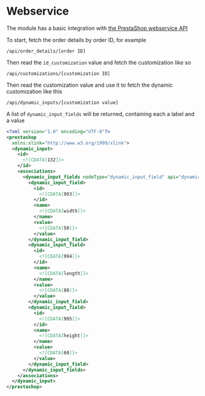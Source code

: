 # Webservice

The module has a basic integration with [the PrestaShop webservice API](https://devdocs.prestashop.com/1.7/webservice/)

To start, fetch the order details by order ID, for example
```
/api/order_details/[order ID]
```
Then read the `id_customization` value and fetch the customization like so
```
/api/customizations/[customization ID]
```
Then read the customization value and use it to fetch the dynamic customization like this
```
/api/dynamic_inputs/[customization value]
```
A list of `dynamic_input_fields` will be returned, containing each a label and a value
```xml
<?xml version="1.0" encoding="UTF-8"?>
<prestashop
  xmlns:xlink="http://www.w3.org/1999/xlink">
  <dynamic_input>
    <id>
      <![CDATA[132]]>
    </id>
    <associations>
      <dynamic_input_fields nodeType="dynamic_input_field" api="dynamic_input_fields">
        <dynamic_input_field>
          <id>
            <![CDATA[993]]>
          </id>
          <name>
            <![CDATA[width]]>
          </name>
          <value>
            <![CDATA[50]]>
          </value>
        </dynamic_input_field>
        <dynamic_input_field>
          <id>
            <![CDATA[994]]>
          </id>
          <name>
            <![CDATA[length]]>
          </name>
          <value>
            <![CDATA[80]]>
          </value>
        </dynamic_input_field>
        <dynamic_input_field>
          <id>
            <![CDATA[995]]>
          </id>
          <name>
            <![CDATA[height]]>
          </name>
          <value>
            <![CDATA[60]]>
          </value>
        </dynamic_input_field>
      </dynamic_input_fields>
    </associations>
  </dynamic_input>
</prestashop>
```
